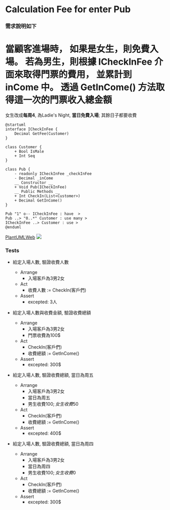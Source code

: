 Calculation Fee for enter Pub
===

### 需求說明如下

當顧客進場時，
如果是**女生**，則**免費**入場。
若為**男生**，則根據 **ICheckInFee** 介面來取得門票的費用，
並累計到 **inCome** 中。
透過 **GetInCome**() 方法取得這一次的門票收入總金額   
====  
女生改成**每周4**, 為Ladie's Night, **當日免費入場**; 其餘日子都要收費


```plantuml
@startuml
interface ICheckInFee {
    Decimal GetFee(Customer)
}

class Customer {
    + Bool IsMale
    + Int Seq
}

class Pub {
    - readonly ICheckInFee _checkInFee
    - Decimal _inCome
    __ Constructor __
    + Void Pub(ICheckInFee)
    __ Public Methods __
    + Int CheckIn(List<Customer>)
    + Decimal GetInCome()
}

Pub "1" o-- ICheckInFee : have  >
Pub ..> "0..*" Customer : use many >
ICheckInFee ..> Customer : use >
@enduml
```
[PlantUMLWeb](http://www.plantuml.com/plantuml/uml/LP1FIyGm4CNl-HH3JwtIebUHij95AIXuybgooKY3-GF9H5Z4xsxQJTmsf-Jbz-RbvH28Uuf6CsK9_ISN2ECme_WQxJCY_318Iw9GXcjuGKfYFSH0pg1ls2zZGlCGe4Z5uE99uy8_UUJr1doFfyoqaAwai_gyIvp4_pvZnvm-AJiuSr6d2GPd0_aeoFbqNDLR-71ABXdrPcHJ74dNIi0Rqknak9f6Iv3n-bK5UYnj-YOJn-i7ZEiZBfMMCjLz1QvjTnqUOERV2D2lHDVrKDrrtKq5PN0YOa0mt9uJjBKky9vAm06jZ4R_0G00)
![](https://ptuml.hackmd.io/svg/NP51IyGm48Nl-HL3JwtIejT5ocANbO0BWk2rn7IM1jC4aucmYF_TfAIsQqwJn_VoPYPxJy9Hc3HJXj2TXKJWtOZoWviZ8dmpYEU0Kar2mnDI5CikUB8JkehzC2Qry1uMAHjkuT5Q3ToVXCQiS4FmYf-hvoMyPxm6XsAmHb-kmdlvLsTiQQHNfejnizhtq5dZoGL9riLhpdkpQaWPvUR9Qd54NIi99wJH3durfIOpNZuhJm_BO6sLYSqk-Dn4EQyX3LFS5s3h-cg67OpY2m7QcMYQ5egxfhafretj87Y4IPXBXBRM1F-ZMhP7CwJl-WK0)

### Tests
- 給定入場人數, 驗證收費人數
    - Arrange
      - 入場客戶為3男2女
    - Act
      - 收費人數 := CheckIn(客戶們)
    - Assert
        - excepted: 3人
- 給定入場人數與收費金額, 驗證收費總額
    - Arrange
        - 入場客戶為3男2女
        - 門票收費為100$
    - Act
        - CheckIn(客戶們)
        - 收費總額 := GetInCome()
    - Assert
        - excepted: 300$

- 給定入場人數, 驗證收費總額,  當日為周五
    - Arrange
        - 入場客戶為3男2女
        - 當日為周五
        - 男生收費100$; 女生收費50$
    - Act
        - CheckIn(客戶們)
        - 收費總額 := GetInCome()
    - Assert
        - excepted: 400$
- 給定入場人數, 驗證收費總額,  當日為周四
    - Arrange
        - 入場客戶為3男2女
        - 當日為周四
        - 男生收費100$; 女生收費0$
    - Act
        - CheckIn(客戶們)
        - 收費總額 := GetInCome()
    - Assert
        - excepted: 300$
    
